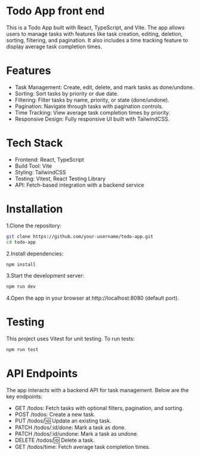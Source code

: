 # Todo App front end

This is a Todo App built with React, TypeScript, and Vite. The app allows users to manage tasks with features like task creation, editing, deletion, sorting, filtering, and pagination. It also includes a time tracking feature to display average task completion times.

# Features

- Task Management: Create, edit, delete, and mark tasks as done/undone.
- Sorting: Sort tasks by priority or due date.
- Filtering: Filter tasks by name, priority, or state (done/undone).
- Pagination: Navigate through tasks with pagination controls.
- Time Tracking: View average task completion times by priority.
- Responsive Design: Fully responsive UI built with TailwindCSS.

# Tech Stack

- Frontend: React, TypeScript
- Build Tool: Vite
- Styling: TailwindCSS
- Testing: Vitest, React Testing Library
- API: Fetch-based integration with a backend service

# Installation

1.Clone the repository:
```bash
git clone https://github.com/your-username/todo-app.git
cd todo-app
```
2.Install dependencies:
```bash
npm install
```
3.Start the development server:
```bash
npm run dev
```
4.Open the app in your browser at http://localhost:8080 (default port).

# Testing
This project uses Vitest for unit testing. To run tests:
```bash
npm run test
```
# API Endpoints
The app interacts with a backend API for task management. Below are the key endpoints:
- GET /todos: Fetch tasks with optional filters, pagination, and sorting.
- POST /todos: Create a new task.
- PUT /todos/:id: Update an existing task.
- PATCH /todos/:id/done: Mark a task as done.
- PATCH /todos/:id/undone: Mark a task as undone.
- DELETE /todos/:id: Delete a task.
- GET /todos/time: Fetch average task completion times.

